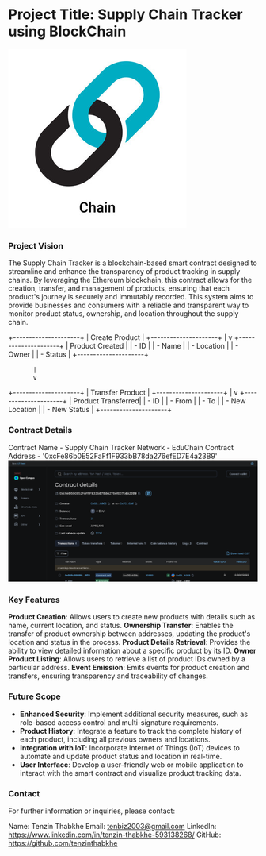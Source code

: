 # Project Title: Supply Chain Tracker using BlockChain
![alt text](image.png)


### Project Vision
The Supply Chain Tracker is a blockchain-based smart contract designed to streamline and enhance the transparency of product tracking in supply chains. By leveraging the Ethereum blockchain, this contract allows for the creation, transfer, and management of products, ensuring that each product's journey is securely and immutably recorded. This system aims to provide businesses and consumers with a reliable and transparent way to monitor product status, ownership, and location throughout the supply chain.

+---------------------+
|  Create Product     |
+---------------------+
           |
           v
+---------------------+
|  Product Created    |
|  - ID               |
|  - Name             |
|  - Location         |
|  - Owner            |
|  - Status           |
+---------------------+

           |
           v
+---------------------+
|  Transfer Product   |
+---------------------+
           |
           v
+---------------------+
|  Product Transferred|
|  - ID               |
|  - From             |
|  - To               |
|  - New Location     |
|  - New Status       |
+---------------------+



### Contract Details
Contract Name - Supply Chain Tracker
Network - EduChain
Contract Address - '0xcFe86b0E52FaFf1F933bB78da276efED7E4a23B9'
![alt text](<Screenshot 2024-08-21 115226-2.png>)



### Key Features
**Product Creation**: Allows users to create new products with details such as name, current location, and status.
**Ownership Transfer**: Enables the transfer of product ownership between addresses, updating the product's location and status in the process.
**Product Details Retrieval**: Provides the ability to view detailed information about a specific product by its ID.
**Owner Product Listing**: Allows users to retrieve a list of product IDs owned by a particular address.
**Event Emission**: Emits events for product creation and transfers, ensuring transparency and traceability of changes.



### Future Scope
- **Enhanced Security**: Implement additional security measures, such as role-based access control and multi-signature requirements.
- **Product History**: Integrate a feature to track the complete history of each product, including all previous owners and locations.
- **Integration with IoT**: Incorporate Internet of Things (IoT) devices to automate and update product status and location in real-time.
- **User Interface**: Develop a user-friendly web or mobile application to interact with the smart contract and visualize product tracking data.



### Contact
For further information or inquiries, please contact:

Name: Tenzin Thabkhe
Email: tenbiz2003@gmail.com
LinkedIn: https://www.linkedin.com/in/tenzin-thabkhe-593138268/
GitHub: https://github.com/tenzinthabkhe
